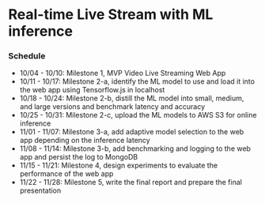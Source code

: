 # Real-time Live Stream with ML inference

### Schedule
- 10/04 - 10/10: Milestone 1, MVP Video Live Streaming Web App
- 10/11 - 10/17: Milestone 2-a, identify the ML model to use and load it into the web app using Tensorflow.js in localhost
- 10/18 - 10/24: Milestone 2-b, distill the ML model into small, medium, and large versions and benchmark latency and accuracy
- 10/25 - 10/31: Milestone 2-c, upload the ML models to AWS S3 for online inference
- 11/01 - 11/07: Milestone 3-a, add adaptive model selection to the web app depending on the inference latency
- 11/08 - 11/14: Milestone 3-b, add benchmarking and logging to the web app and persist the log to MongoDB
- 11/15 - 11/21: Milestone 4, design experiments to evaluate the performance of the web app
- 11/22 - 11/28: Milestone 5, write the final report and prepare the final presentation

